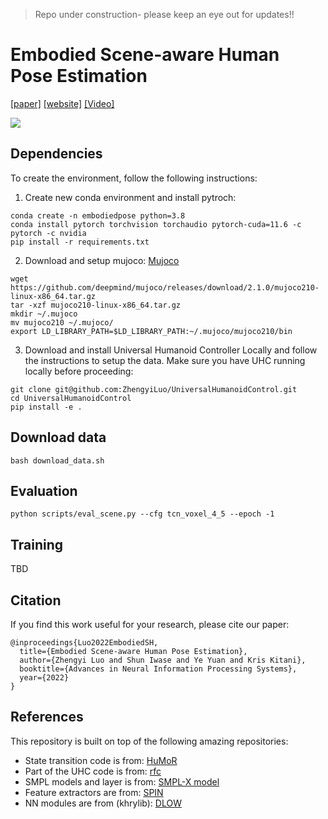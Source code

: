 > Repo under construction- please keep an eye out for updates!!

# Embodied Scene-aware Human Pose Estimation

[[paper]](https://arxiv.org/abs/2206.09106) [[website]](https://zhengyiluo.github.io/projects/embodied_pose/) [[Video]](https://www.youtube.com/watch?v=8Ae0xzqAtm8)

<div float="center">
  <img src="assets/gif/teaser.gif" />
</div>

## Dependencies

To create the environment, follow the following instructions: 

1. Create new conda environment and install pytroch:
```
conda create -n embodiedpose python=3.8
conda install pytorch torchvision torchaudio pytorch-cuda=11.6 -c pytorch -c nvidia
pip install -r requirements.txt
```

2. Download and setup mujoco: [Mujoco](http://www.mujoco.org/)
```
wget https://github.com/deepmind/mujoco/releases/download/2.1.0/mujoco210-linux-x86_64.tar.gz
tar -xzf mujoco210-linux-x86_64.tar.gz
mkdir ~/.mujoco
mv mujoco210 ~/.mujoco/
export LD_LIBRARY_PATH=$LD_LIBRARY_PATH:~/.mujoco/mujoco210/bin
```

3. Download and install Universal Humanoid Controller Locally and follow the instructions to setup the data. Make sure you have UHC running locally before proceeding:

```
git clone git@github.com:ZhengyiLuo/UniversalHumanoidControl.git 
cd UniversalHumanoidControl
pip install -e .
```

## Download data
```
bash download_data.sh
```

## Evaluation 
```
python scripts/eval_scene.py --cfg tcn_voxel_4_5 --epoch -1
```

## Training
TBD

## Citation
If you find this work useful for your research, please cite our paper:
```
@inproceedings{Luo2022EmbodiedSH,
  title={Embodied Scene-aware Human Pose Estimation},
  author={Zhengyi Luo and Shun Iwase and Ye Yuan and Kris Kitani},
  booktitle={Advances in Neural Information Processing Systems},
  year={2022}
}
```

## References
This repository is built on top of the following amazing repositories:
* State transition code is from: [HuMoR](https://github.com/davrempe/humor)
* Part of the UHC code is from: [rfc](https://github.com/Khrylx/RFC)
* SMPL models and layer is from: [SMPL-X model](https://github.com/vchoutas/smplx)
* Feature extractors are from: [SPIN](https://github.com/nkolot/SPIN)
* NN modules are from (khrylib): [DLOW](https://github.com/Khrylx/DLow)



